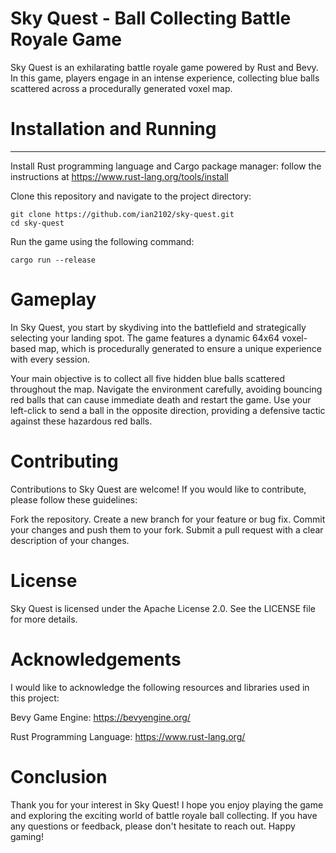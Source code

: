 # Sky Quest - Ball Collecting Battle Royale Game

Sky Quest is an exhilarating battle royale game powered by Rust and Bevy. In this game, players engage in an intense experience, collecting blue balls scattered across a procedurally generated voxel map.

# Installation and Running

-----
Install Rust programming language and Cargo package manager:
follow the instructions at https://www.rust-lang.org/tools/install

Clone this repository and navigate to the project directory:
```
git clone https://github.com/ian2102/sky-quest.git
cd sky-quest
```
Run the game using the following command:
```
cargo run --release
```

# Gameplay
In Sky Quest, you start by skydiving into the battlefield and strategically selecting your landing spot. The game features a dynamic 64x64 voxel-based map, which is procedurally generated to ensure a unique experience with every session.

Your main objective is to collect all five hidden blue balls scattered throughout the map. Navigate the environment carefully, avoiding bouncing red balls that can cause immediate death and restart the game. Use your left-click to send a ball in the opposite direction, providing a defensive tactic against these hazardous red balls.

# Contributing
Contributions to Sky Quest are welcome! If you would like to contribute, please follow these guidelines:

Fork the repository.
Create a new branch for your feature or bug fix.
Commit your changes and push them to your fork.
Submit a pull request with a clear description of your changes.

# License
Sky Quest is licensed under the Apache License 2.0. See the LICENSE file for more details.

# Acknowledgements
I would like to acknowledge the following resources and libraries used in this project:

Bevy Game Engine: https://bevyengine.org/

Rust Programming Language: https://www.rust-lang.org/

# Conclusion
Thank you for your interest in Sky Quest! I hope you enjoy playing the game and exploring the exciting world of battle royale ball collecting. If you have any questions or feedback, please don't hesitate to reach out. Happy gaming!
